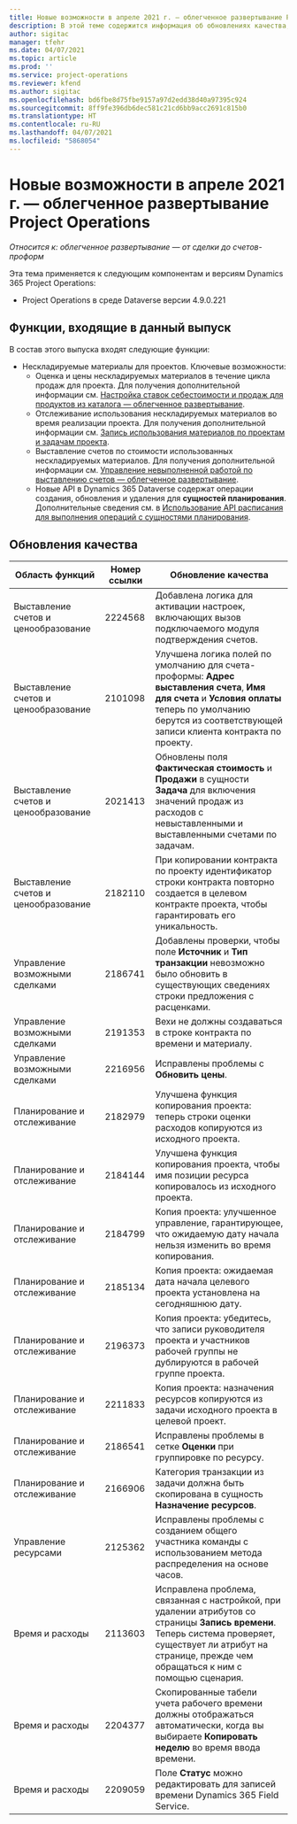 ```yaml
---
title: Новые возможности в апреле 2021 г. — облегченное развертывание Project Operations
description: В этой теме содержится информация об обновлениях качества, доступных в облегченном развертывании выпуска Project Operations за апрель 2021 года.
author: sigitac
manager: tfehr
ms.date: 04/07/2021
ms.topic: article
ms.prod: ''
ms.service: project-operations
ms.reviewer: kfend
ms.author: sigitac
ms.openlocfilehash: bd6fbe8d75fbe9157a97d2edd38d40a97395c924
ms.sourcegitcommit: 8ff9fe396db6dec581c21cd6bb9acc2691c815b0
ms.translationtype: HT
ms.contentlocale: ru-RU
ms.lasthandoff: 04/07/2021
ms.locfileid: "5868054"
---
```

# <a name="whats-new-april-2021---project-operations-lite-deployment"></a>Новые возможности в апреле 2021 г. — облегченное развертывание Project Operations

_Относится к: облегченное развертывание — от сделки до счетов-проформ_

Эта тема применяется к следующим компонентам и версиям Dynamics 365 Project Operations:

  - Project Operations в среде Dataverse версии 4.9.0.221 

## <a name="features-included-in-this-release"></a>Функции, входящие в данный выпуск

В состав этого выпуска входят следующие функции:

- Нескладируемые материалы для проектов. Ключевые возможности:
  - Оценка и цены нескладируемых материалов в течение цикла продаж для проекта. Для получения дополнительной информации см. [Настройка ставок себестоимости и продаж для продуктов из каталога — облегченное развертывание](../pricing-costing/set-up-cost-sales-rates-catalog-products.md).
  - Отслеживание использования нескладируемых материалов во время реализации проекта. Для получения дополнительной информации см. [Запись использования материалов по проектам и задачам проекта](../../material/material-usage-log.md).
  - Выставление счетов по стоимости использованных нескладируемых материалов. Для получения дополнительной информации см. [Управление невыполненной работой по выставлению счетов — облегченное развертывание](../proforma-invoicing/manage-billing-backlog-sales.md#product-billing-backlog).
  - Новые API в Dynamics 365 Dataverse содержат операции создания, обновления и удаления для **сущностей планирования**. Дополнительные сведения см. в [Использование API расписания для выполнения операций с сущностями планирования](../../project-management/schedule-api-preview.md).

## <a name="quality-updates"></a>Обновления качества

| **Область функций** | **Номер ссылки** | **Обновление качества** |
| --- | --- | --- |
| Выставление счетов и ценообразование | 2224568 | Добавлена логика для активации настроек, включающих вызов подключаемого модуля подтверждения счетов. |
| Выставление счетов и ценообразование | 2101098 | Улучшена логика полей по умолчанию для счета-проформы: **Адрес выставления счета**, **Имя для счета** и **Условия оплаты** теперь по умолчанию берутся из соответствующей записи клиента контракта по проекту. |
| Выставление счетов и ценообразование | 2021413 | Обновлены поля **Фактическая стоимость** и **Продажи** в сущности **Задача** для включения значений продаж из расходов с невыставленными и выставленными счетами по задачам. |
| Выставление счетов и ценообразование | 2182110 | При копировании контракта по проекту идентификатор строки контракта повторно создается в целевом контракте проекта, чтобы гарантировать его уникальность. |
| Управление возможными сделками | 2186741 | Добавлены проверки, чтобы поле **Источник** и **Тип транзакции** невозможно было обновить в существующих сведениях строки предложения с расценками. |
| Управление возможными сделками | 2191353 | Вехи не должны создаваться в строке контракта по времени и материалу. |
| Управление возможными сделками | 2216956 | Исправлены проблемы с **Обновить цены**. |
| Планирование и отслеживание | 2182979 | Улучшена функция копирования проекта: теперь строки оценки расходов копируются из исходного проекта. |
| Планирование и отслеживание | 2184144 | Улучшена функция копирования проекта, чтобы имя позиции ресурса копировалось из исходного проекта. |
| Планирование и отслеживание | 2184799 | Копия проекта: улучшенное управление, гарантирующее, что ожидаемую дату начала нельзя изменить во время копирования. |
| Планирование и отслеживание | 2185134 | Копия проекта: ожидаемая дата начала целевого проекта установлена на сегодняшнюю дату. |
| Планирование и отслеживание | 2196373 | Копия проекта: убедитесь, что записи руководителя проекта и участников рабочей группы не дублируются в рабочей группе проекта. |
| Планирование и отслеживание | 2211833 | Копия проекта: назначения ресурсов копируются из задачи исходного проекта в целевой проект. |
| Планирование и отслеживание | 2186541 | Исправлены проблемы в сетке **Оценки** при группировке по ресурсу. |
| Планирование и отслеживание | 2166906 | Категория транзакции из задачи должна быть скопирована в сущность **Назначение ресурсов**. |
| Управление ресурсами | 2125362 | Исправлены проблемы с созданием общего участника команды с использованием метода распределения на основе часов. |
| Время и расходы | 2113603 | Исправлена проблема, связанная с настройкой, при удалении атрибутов со страницы **Запись времени**. Теперь система проверяет, существует ли атрибут на странице, прежде чем обращаться к ним с помощью сценария. |
| Время и расходы | 2204377 | Скопированные табели учета рабочего времени должны отображаться автоматически, когда вы выбираете **Копировать неделю** во время ввода времени. |
| Время и расходы | 2209059 | Поле **Статус** можно редактировать для записей времени Dynamics 365 Field Service. |

